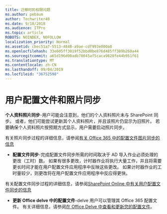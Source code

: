 ```yaml
---
title: 迁移时的权限问题
ms.author: pebaum
author: Techwriter40
ms.date: 9/18/2018
ms.audience: ITPro
ms.topic: article
ROBOTS: NOINDEX, NOFOLLOW
localization_priority: Normal
ms.assetid: cbec51a7-5513-4848-a9ae-cdf993e000a8
ms.openlocfilehash: 33e605ff3019f52bbd0be876d485ff389b260a44
ms.sourcegitcommit: a65d196d00adb70045af5caca9828fe44b951f61
ms.translationtype: MT
ms.contentlocale: zh-CN
ms.lasthandoff: 09/04/2019
ms.locfileid: "36752598"
---
```

# <a name="user-profile-and-photo-synchronization"></a>用户配置文件和照片同步

 **个人资料照片同步**-用户可能会注意到，他们的个人资料照片未与 SharePoint 同步。 或者，他们可能尝试更新其个人资料照片，并且该照片仍显示为旧照片。 若要确保个人资料照片按预期方式显示，用户需要启动照片同步。 
  
有关照片同步过程的详细信息，请参阅[有关 Office 365 中的配置文件图片同步的信息](https://go.microsoft.com/fwlink/?linkid=2022634)
  
- **配置文件同步**-完成配置文件同步所需的时间取决于 AD 导入作业必须处理的更改（工时）数。 如果有很多更改，计时器作业将执行大量工作，并且将需要更长时间才能在用户配置文件应用程序中反映这些更改。 如果计时器作业的工时量较少，则更改将在用户配置文件应用程序中反应得更快。 
  
有关配置文件同步过程的详细信息，请参阅[SharePoint Online 中有关用户配置文件同步的信息](https://go.microsoft.com/fwlink/?linkid=2022639)
    
- **更新 Office delve 中的配置文件**-delve 用户可以管理其 Office 365 配置文件。 有关详细信息，请参阅[在 Office Delve 中查看和更新您的配置文件](https://support.office.com/article/View-and-update-your-profile-in-Office-Delve-4e84343b-eedf-45a1-aeb9-8627ccca14ba)。
    

